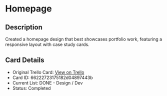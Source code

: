 # Homepage

## Description
Created a homepage design that best showcases portfolio work, featuring a responsive layout with case study cards.

## Card Details
- Original Trello Card: [View on Trello](https://trello.com/c/dR7RIM2M/19-homepage)
- Card ID: 66222723175182d04897443b
- Current List: DONE - Design / Dev
- Status: Completed
